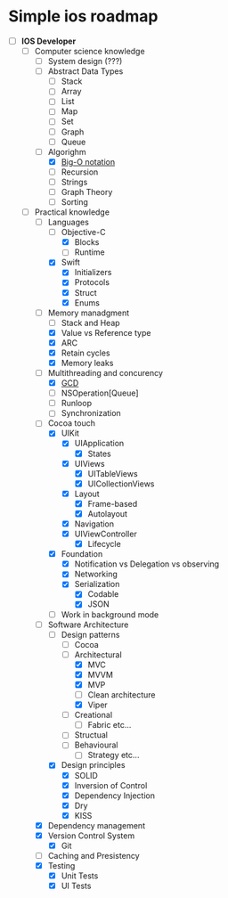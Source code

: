 # Simple ios roadmap 

- [ ] **IOS Developer**
  - [ ] Computer science knowledge
    - [ ] System design (???)
    - [ ] Abstract Data Types
      - [ ] Stack
      - [ ] Array
      - [ ] List
      - [ ] Map
      - [ ] Set
      - [ ] Graph
      - [ ] Queue
    - [ ] Algorighm
      - [X] [Big-O notation](src/bigOnotation.md)
      - [ ] Recursion
      - [ ] Strings
      - [ ] Graph Theory
      - [ ] Sorting
  - [ ] Practical knowledge
    - [ ] Languages
      - [ ] Objective-C
        - [X] Blocks
        - [ ] Runtime
      - [X] Swift
        - [X] Initializers
        - [X] Protocols
        - [X] Struct
        - [X] Enums
    - [ ] Memory manadgment
      - [ ] Stack and Heap
      - [X] Value vs Reference type
      - [X] ARC
      - [X] Retain cycles
      - [X] Memory leaks
    - [ ] Multithreading and concurency
      - [X] [GCD](src/gcd.md)
      - [ ] NSOperation[Queue]
      - [ ] Runloop
      - [ ] Synchronization
    - [ ] Cocoa touch
      - [X] UIKit
        - [X] UIApplication
          - [X] States
        - [X] UIViews
          - [X] UITableViews
          - [X] UICollectionViews
        - [X] Layout
          - [X] Frame-based
          - [X] Autolayout
        - [X] Navigation
        - [X] UIViewController
          - [X] Lifecycle
      - [X] Foundation
        - [X] Notification vs Delegation vs observing
        - [X] Networking
        - [X] Serialization
          - [X] Codable
          - [X] JSON
      - [ ] Work in background mode
    - [ ] Software Architecture
      - [ ] Design patterns
        - [ ] Cocoa
        - [ ] Architectural
          - [X] MVC
          - [X] MVVM
          - [X] MVP
          - [ ] Clean architecture
          - [X] Viper
        - [ ] Creational
          - [ ] Fabric etc...
        - [ ] Structual
        - [ ] Behavioural
          - [ ] Strategy etc...
      - [X] Design principles
        - [X] SOLID
        - [X] Inversion of Control
        - [X] Dependency Injection
        - [X] Dry
        - [X] KISS 
    - [X] Dependency management
    - [X] Version Control System
      - [X] Git
    - [ ] Caching and Presistency
    - [X] Testing
      - [X] Unit Tests
      - [X] UI Tests
